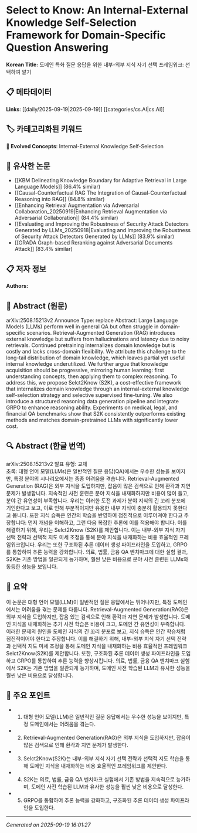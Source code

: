 
# Select to Know: An Internal-External Knowledge Self-Selection Framework for Domain-Specific Question Answering

**Korean Title:** 도메인 특화 질문 응답을 위한 내부-외부 지식 자기 선택 프레임워크: 선택하여 알기

## 📋 메타데이터

**Links**: [[daily/2025-09-19|2025-09-19]] [[categories/cs.AI|cs.AI]]

## 🏷️ 카테고리화된 키워드
**🚀 Evolved Concepts**: Internal-External Knowledge Self-Selection

## 🔗 유사한 논문
- [[KBM Delineating Knowledge Boundary for Adaptive Retrieval in Large Language Models]] (86.4% similar)
- [[Causal-Counterfactual RAG The Integration of Causal-Counterfactual Reasoning into RAG]] (84.8% similar)
- [[Enhancing Retrieval Augmentation via Adversarial Collaboration_20250919|Enhancing Retrieval Augmentation via Adversarial Collaboration]] (84.4% similar)
- [[Evaluating and Improving the Robustness of Security Attack Detectors Generated by LLMs_20250918|Evaluating and Improving the Robustness of Security Attack Detectors Generated by LLMs]] (83.9% similar)
- [[GRADA Graph-based Reranking against Adversarial Documents Attack]] (83.4% similar)

## 📋 저자 정보

**Authors:** 

## 📄 Abstract (원문)

arXiv:2508.15213v2 Announce Type: replace 
Abstract: Large Language Models (LLMs) perform well in general QA but often struggle in domain-specific scenarios. Retrieval-Augmented Generation (RAG) introduces external knowledge but suffers from hallucinations and latency due to noisy retrievals. Continued pretraining internalizes domain knowledge but is costly and lacks cross-domain flexibility. We attribute this challenge to the long-tail distribution of domain knowledge, which leaves partial yet useful internal knowledge underutilized. We further argue that knowledge acquisition should be progressive, mirroring human learning: first understanding concepts, then applying them to complex reasoning. To address this, we propose Selct2Know (S2K), a cost-effective framework that internalizes domain knowledge through an internal-external knowledge self-selection strategy and selective supervised fine-tuning. We also introduce a structured reasoning data generation pipeline and integrate GRPO to enhance reasoning ability. Experiments on medical, legal, and financial QA benchmarks show that S2K consistently outperforms existing methods and matches domain-pretrained LLMs with significantly lower cost.

## 🔍 Abstract (한글 번역)

arXiv:2508.15213v2 발표 유형: 교체  
초록: 대형 언어 모델(LLMs)은 일반적인 질문 응답(QA)에서는 우수한 성능을 보이지만, 특정 분야의 시나리오에서는 종종 어려움을 겪습니다. Retrieval-Augmented Generation (RAG)은 외부 지식을 도입하지만, 잡음이 많은 검색으로 인해 환각과 지연 문제가 발생합니다. 지속적인 사전 훈련은 분야 지식을 내재화하지만 비용이 많이 들고, 분야 간 유연성이 부족합니다. 우리는 이러한 도전 과제가 분야 지식의 긴 꼬리 분포에 기인한다고 보고, 이로 인해 부분적이지만 유용한 내부 지식이 충분히 활용되지 못한다고 봅니다. 또한 지식 습득은 인간의 학습을 반영하여 점진적으로 이루어져야 한다고 주장합니다: 먼저 개념을 이해하고, 그런 다음 복잡한 추론에 이를 적용해야 합니다. 이를 해결하기 위해, 우리는 Selct2Know (S2K)를 제안합니다. 이는 내부-외부 지식 자기 선택 전략과 선택적 지도 미세 조정을 통해 분야 지식을 내재화하는 비용 효율적인 프레임워크입니다. 우리는 또한 구조화된 추론 데이터 생성 파이프라인을 도입하고, GRPO를 통합하여 추론 능력을 강화합니다. 의료, 법률, 금융 QA 벤치마크에 대한 실험 결과, S2K는 기존 방법을 일관되게 능가하며, 훨씬 낮은 비용으로 분야 사전 훈련된 LLMs와 동등한 성능을 보입니다.

## 📝 요약

이 논문은 대형 언어 모델(LLM)이 일반적인 질문 응답에서는 뛰어나지만, 특정 도메인에서는 어려움을 겪는 문제를 다룹니다. Retrieval-Augmented Generation(RAG)은 외부 지식을 도입하지만, 잡음 있는 검색으로 인해 환각과 지연 문제가 발생합니다. 도메인 지식을 내재화하는 추가 사전 학습은 비용이 크고, 도메인 간 유연성이 부족합니다. 이러한 문제의 원인을 도메인 지식의 긴 꼬리 분포로 보고, 지식 습득은 인간 학습처럼 점진적이어야 한다고 주장합니다. 이를 해결하기 위해, 내부-외부 지식 자기 선택 전략과 선택적 지도 미세 조정을 통해 도메인 지식을 내재화하는 비용 효율적인 프레임워크 Selct2Know(S2K)를 제안합니다. 또한, 구조화된 추론 데이터 생성 파이프라인을 도입하고 GRPO를 통합하여 추론 능력을 향상시킵니다. 의료, 법률, 금융 QA 벤치마크 실험에서 S2K는 기존 방법을 일관되게 능가하며, 도메인 사전 학습된 LLM과 유사한 성능을 훨씬 낮은 비용으로 달성합니다.

## 🎯 주요 포인트

- 1. 대형 언어 모델(LLM)은 일반적인 질문 응답에서는 우수한 성능을 보이지만, 특정 도메인에서는 어려움을 겪는다.

- 2. Retrieval-Augmented Generation(RAG)은 외부 지식을 도입하지만, 잡음이 많은 검색으로 인해 환각과 지연 문제가 발생한다.

- 3. Selct2Know(S2K)는 내부-외부 지식 자기 선택 전략과 선택적 지도 학습을 통해 도메인 지식을 내재화하는 비용 효율적인 프레임워크를 제안한다.

- 4. S2K는 의료, 법률, 금융 QA 벤치마크 실험에서 기존 방법을 지속적으로 능가하며, 도메인 사전 학습된 LLM과 유사한 성능을 훨씬 낮은 비용으로 달성한다.

- 5. GRPO를 통합하여 추론 능력을 강화하고, 구조화된 추론 데이터 생성 파이프라인을 도입한다.

---

*Generated on 2025-09-19 16:01:27*